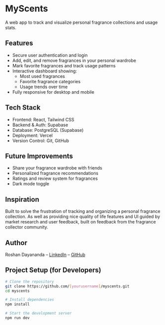 # MyScents
A web app to track and visualize personal fragrance collections and usage stats.
## Features
- Secure user authentication and login
- Add, edit, and remove fragrances in your personal wardrobe
- Mark favorite fragrances and track usage patterns
- Interactive dashboard showing:
  - Most used fragrances
  - Favorite fragrance categories
  - Usage trends over time
- Fully responsive for desktop and mobile

## Tech Stack
- Frontend: React, Tailwind CSS
- Backend & Auth: Supabase
- Database: PostgreSQL (Supabase)
- Deployment: Vercel
- Version Control: Git, GitHub

## Future Improvements
- Share your fragrance wardrobe with friends
- Personalized fragrance recommendations
- Ratings and review system for fragrances
- Dark mode toggle

## Inspiration
Built to solve the frustration of tracking and organizing a personal fragrance collection. As well as providing nice quality of life features and UI guided by market research and user feedback, built on feedback from the fragrance collector community.

## Author
Roshan Dayananda – [LinkedIn](https://www.linkedin.com/in/roshan-dayananda/) – [GitHub](https://github.com/[yourusername])

## Project Setup (for Developers)

```bash
# Clone the repository
git clone https://github.com/[yourusername]/myscents.git
cd myscents

# Install dependencies
npm install

# Start the development server
npm run dev
